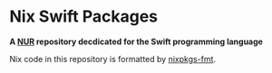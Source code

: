 # Nix Swift Packages

**A [NUR](https://github.com/nix-community/NUR) repository decdicated for the Swift programming language**

Nix code in this repository is formatted by [nixpkgs-fmt](https://github.com/nix-community/nixpkgs-fmt).
